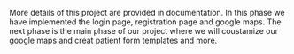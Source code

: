 More details of this project are provided in documentation. In this phase we have implemented the login page, registration page and google maps. The next phase is the main phase of our project where we will coustamize our google maps and creat patient form templates and more.
